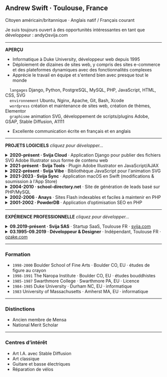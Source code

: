 
## Andrew Swift · Toulouse, France  

Citoyen américain/britannique · Anglais natif / Français courant  

Je suis toujours ouvert à des opportunités intéressantes en tant que développeur : andy⛭svija.com  

---  
**APERÇU**  

- Informatique à Duke University, développeur web depuis 1995  
- Déploiement de dizaines de sites web, y compris des sites e-commerce et des plateformes dynamiques avec des fonctionnalités complexes  
- Apprécie le travail en équipe et s'entend bien avec presque tout le monde  

`  langages` Django, Python, PostgreSQL, MySQL, PHP, JavaScript, HTML, CSS, SVG  
`  environnement` Ubuntu, Nginx, Apache, Git, Bash, Xcode  
`  wordpress` création et maintenance de sites web, création de thèmes, Elementor  
`  graphisme` animation SVG, développement de scripts/plugins Adobe, GSAP, Stable Diffusion, A1111  

- Excellente communication écrite en français et en anglais  

---  
**PROJETS LOGICIELS** *cliquez pour développer…*  

<details><summary><b>2020-présent · Svija Cloud</b> · Application Django pour publier des fichiers SVG Adobe Illustrator sous forme de contenu web</summary><br>  

- **Développement d'une application web Django** permettant de publier des fichiers SVG d'Adobe Illustrator sous forme de contenu web interactif  
- **Architecture multi-instance** – une instance dédiée par client pour gérer l’organisation du site, les titres de pages, le SEO et la gestion des scripts  
- **Interface d’administration optimisée** – amélioration de l’admin Django pour permettre aux utilisateurs de gérer leurs fichiers Illustrator, médias et scripts intégrés  
- **Fonctionnalités de gestion de contenu** – intégration de vidéos YouTube, réutilisation de blocs de contenu et animations interactives (ex: Svija Vibe)  

---  
</details>  

<details><summary><b>2021-présent · Svija Tools</b> · Plugin Adobe Illustrator en JavaScript/AJAX</summary><br>  

- **Développement d’un plugin Adobe Illustrator** en JavaScript, utilisant AJAX pour la mise à jour dynamique des fonctionnalités  
- **Exportation SVG & Gestion de site** – permet d’enregistrer du contenu web sous forme de fichiers SVG et de gérer une copie locale du site  
- **Harmonisation et vérification de contenu** – outils de synchronisation du contenu sur plusieurs pages et détection d'erreurs (ex: images manquantes, techniques non prises en charge)  
- **Améliorations UX** – raccourcis vers les fichiers sources et accès rapide aux opérations fréquentes  

---  
</details>  

<details><summary><b>2022-présent · Svija Vibe</b> · Bibliothèque JavaScript pour l'animation SVG</summary><br>  

- **Développement de Svija Vibe** – outil d’animation permettant de créer des animations SVG complexes via un système de nommage dans Adobe Illustrator  
- **Animation basée sur GSAP** – utilise la bibliothèque GSAP pour créer des animations web fluides et légères  
- **Système d’événements et de déclencheurs** – l’interaction avec un objet déclenche la transformation d’un autre objet ou groupe d’objets  
- **Animation sans code** – permet aux designers de créer des animations interactives directement dans Illustrator, simplifiant radicalement la production  

---  
</details>  

<details><summary><b>2021-2023 · Svija Sync</b> · Application macOS en Swift (modifications & soumission à l'App Store)</summary><br>  

- **Amélioration de Svija Sync** – modifications approfondies d’une application macOS en Swift (initialement développée par un sous-traitant)  
- **Synchronisation automatique des sites web** – un démon RSYNC s'exécute toutes les trois secondes pour synchroniser les versions locale et distante  
- **Gestion multi-sites** – permet de gérer jusqu’à 100 sites web avec un accès rapide aux fichiers locaux et aux pages admin de Svija Cloud  
- **Soumission à l’App Store** – gestion du processus de publication sur le Mac App Store  

---  
</details>  

<details><summary><b>2004-2010 · school-directory.net</b> · Site de génération de leads basé sur PHP/MySQL</summary><br>  

- Développement et maintenance de **school-directory.net**, un site de génération de leads basé sur PHP et MySQL  
- Contribution à la rentabilité du site, générant **16–20K$ par mois**, menant à son **acquisition pour 1,5M$ par QuinStreet en 2010**  
- **Gestion de tous les aspects techniques**, incluant le développement backend, l’administration de bases de données et le SEO  
- Conception d’un **système de recherche dynamique** permettant aux utilisateurs de filtrer les écoles selon plusieurs critères  

---  
</details>  

<details><summary><b>2002-2006 · Anays</b> · Sites Flash indexables et faciles à maintenir en PHP</summary><br>  

- **Développement d’un système modulaire** permettant d’indexer les sites Flash dans les moteurs de recherche et de simplifier leur mise à jour  
- **Backend en PHP** et moteur Flash lisant dynamiquement le contenu à partir d’une page HTML  
- Résolution d’un problème clé de SEO en **rendant le contenu Flash indexable par Google**  
- **Gestion de contenu basée sur des fichiers texte**, supprimant le besoin de logiciels propriétaires pour les mises à jour  

---  
</details>  

<details><summary><b>2001-2002 · PowderDB</b> · Application d’optimisation SEO en PHP</summary><br>  

- Développement de **PowderDB**, logiciel d’optimisation SEO en **PHP** pour améliorer la visibilité et l’indexation des sites web  
- Génération d’environ **400 000 pages indexées par site**, améliorant considérablement le référencement  
- **Augmentation du trafic x1000** en optimisant la structure du contenu et la pertinence des mots-clés  
- Génération de **contenu réaliste**, avec une **densité de mots-clés configurable**, des images pertinentes et un balisage HTML optimisé pour le SEO  

</details>  


---  
**EXPÉRIENCE PROFESSIONNELLE** *cliquez pour développer…*  

<details><summary><b>09.2019-présent · Svija SAS</b> · Startup SaaS, Toulouse FR · <a href=https://svija.com>svija.com</a></summary><br>  

- **Fondateur & Développeur principal** de **Svija**, une plateforme SaaS permettant de créer des sites web **à partir de fichiers SVG Adobe Illustrator**  
- Développement et maintenance de **trois logiciels clés**, incluant un **serveur web Django**, une **bibliothèque d’animation SVG en JavaScript**, et un **plugin Illustrator**  
- Supervision du développement d’une **application macOS**, modifications avancées sous Xcode et soumission à l’App Store  
- Création et gestion de **trois sites WordPress personnalisés**, conception UX/UI et production de **contenus marketing** (pitch decks, vidéos, images et publications sur les réseaux sociaux)  

---  
</details>  

<details><summary><b>03.1995-09.2019 · Développeur & Designer</b> · Indépendant, Toulouse FR · <a href=https://ozake.com>ozake.com</a></summary><br>  

- **Développement web full-stack** en PHP, ASP, Cold Fusion et Perl  
- **Identité visuelle, stratégie publicitaire, design print**  

*1995-2003: Andrew Swift Communications / 2004-2014: Anaÿs Inc / 2014-2019: Ozaké Communication*  

</details>  


---  
### Formation  

- `1998-2000` Boulder School of Fine Arts · Boulder CO, EU · études de figure au crayon  
- `1998-1991` The Naropa Institute · Boulder CO, EU · études bouddhistes  
- `1985-1987` Swarthmore College · Swarthmore PA, EU · Licence  
- `1984-1985` Duke University · Durham NC, EU · informatique  
- `1983` University of Massachusetts · Amherst MA, EU · informatique  

---  
### Distinctions  

- Ancien membre de Mensa  
- National Merit Scholar  

---  
### Centres d’intérêt  

- Art I.A. avec Stable Diffusion  
- Art classique  
- Guitare et basse électriques  
- Réparation de vélos  

